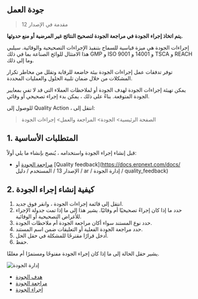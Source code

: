 ## جودة العمل

> مقدمة في الإصدار 12

**يتم اتخاذ إجراء الجودة في مراجعة الجودة لتصحيح النتائج غير المرضية أو منع حدوثها.**

إجراءات الجودة هي ميزة قياسية للسماح بتنفيذ الإجراءات التصحيحية والوقائية. سيلبي هذا الامتثال للوائح الصناعة بما في ذلك GMP و ISO 9001 و 14001 و TSCA و REACH وما إلى ذلك.

توفر تدفقات عمل إجراءات الجودة بيئة خاضعة للرقابة وتقلل من مخاطر تكرار المشكلات من خلال ضمان تلبية الحلول والعمليات المحددة.

يمكن تهيئة إجراءات الجودة لهدف الجودة أو لملاحظات العملاء التي قد لا تفي بمعايير الجودة المتوقعة. بناءً على ذلك ، يمكن بدء إجراء تصحيحي أو وقائي.

للوصول إلى Quality Action ، انتقل إلى:

> الصفحة الرئيسية> الجودة> المراجعة والعمل> إجراءات الجودة

## 1. المتطلبات الأساسية

قبل إنشاء إجراء الجودة واستخدامه ، يُنصح بإنشاء ما يلي أولاً:

* [مراجعة الجودة](https://docs.erpnext.com/docs/v13/user/manual/en/quality-management/quality_review) أو [Quality feedback](https://docs.erpnext.com/docs/ الإصدار 13 / المستخدم / دليل / ar / إدارة الجودة / quality_feedback)

## 2. كيفية إنشاء إجراء الجودة

1. انتقل إلى قائمة إجراءات الجودة ، وانقر فوق جديد.
2. حدد ما إذا كان إجراءً تصحيحيًا أم وقائيًا. يشير هذا إلى ما إذا تمت جدولة الإجراء للأغراض التصحيحية أو الوقائية.
3. حدد نوع المستند سواء أكان مراجعة الجودة أم ملاحظات الجودة.
4. حدد مراجعة الجودة الفعلية أو التعليقات ضمن اسم المستند.
5. أدخل قرارًا مقترحًا للمشكلة في حقل الحل.
6. حفظ.

يشير حقل الحالة إلى ما إذا كان إجراء الجودة مفتوحًا ومستمرًا أم مغلقًا.

![إدارة الجودة](https://docs.erpnext.com/files/action.gif)

* [هدف الجودة](https://docs.erpnext.com/docs/v13/user/manual/en/quality-management/quality_goal)
* [مراجعة الجودة](https://docs.erpnext.com/docs/v13/user/manual/en/quality-management/quality_review)
* [إجراء الجودة](https://docs.erpnext.com/docs/v13/user/manual/en/quality-management/quality_procedure)